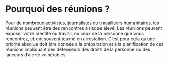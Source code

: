 [Title]: # (Pourquoi des réunions ?)
[Order]: # (0)

# Pourquoi des réunions ?

Pour de nombreux activistes, journalistes ou travailleurs humanitaires, les réunions peuvent être des rencontres à risque élevé. Les réunions peuvent exposer votre identité ou travail, ou ceux de la personne que vous rencontrez, et ont souvent tourné en arrestation. C’est pour cela qu’une priorité absolue doit être donnée à la préparation et à la planification de ces réunions impliquant des défenseurs des droits de la personne ou des lanceurs d’alerte vulnérables.